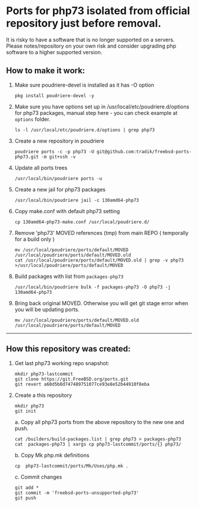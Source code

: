 # Ports for php73 isolated from official repository just before removal.

It is risky to have a software that is no longer supported on a servers. Please notes/repository on your own risk and consider upgrading php software to a higher supported version.

## How to make it work:

1. Make sure poudriere-devel is installed as it has -O option
   ```
   pkg install poudriere-devel -y
   ```
2. Make sure you have options set up in /usr/local/etc/poudriere.d/options for php73 packages, manual step here - you can check example at `options` folder.
   ```
   ls -l /usr/local/etc/poudriere.d/options | grep php73
   ```
3. Create a new repository in poudriere
   ```
   poudriere ports -c -p php73 -U git@github.com:tradik/freebsd-ports-php73.git -m git+ssh -v
   ```
4. Update all ports trees
   ```
   /usr/local/bin/poudriere ports -u
   ```
5. Create a new jail for php73 packages
   ```
   /usr/local/bin/poudriere jail -c 130amd64-php73
   ```
6. Copy make.conf with default php73 setting
   ```
   cp 130amd64-php73-make.conf /usr/local/poudriere.d/
   ```
7. Remove 'php73' MOVED references (tmp) from main REPO ( temporally for a build only )
   ```
   mv /usr/local/poudriere/ports/default/MOVED /usr/local/poudriere/ports/default/MOVED.old
   cat /usr/local/poudriere/ports/default/MOVED.old | grep -v php73 >/usr/local/poudriere/ports/default/MOVED
   ```
8. Build packages with list from `packages-php73`
   ```
   /usr/local/bin/poudriere bulk -f packages-php73 -O php73 -j 130amd64-php73
   ```
9. Bring back original MOVED. Otherwise you will get git stage error when you will be updating ports.
   ```
   mv /usr/local/poudriere/ports/default/MOVED.old /usr/local/poudriere/ports/default/MOVED
   ```

----

## How this repository was created:

1. Get last php73 working repo snapshot:
   ```
   mkdir php73-lastcommit
   git clone https://git.FreeBSD.org/ports.git
   git revert a60d5b0d747489751077ce93e8e52b44910f8eba
   ```
2. Create a this repository
   ```
   mkdir php73
   git init
   ```
   a. Copy all php73 ports from the above repository to the new one and push.
      ```
      cat /builders/build-packages.list | grep php73 > packages-php73
      cat  packages-php73 | xargs cp php73-lastcommit/ports/{} php73/
      ```
   b. Copy Mk php.mk definitions
      ```
      cp  php73-lastcommit/ports/Mk/Uses/php.mk .
      ```
   c. Commit changes
      ```
      git add *
      git commit -m 'freebsd-ports-unsupported-php73'
      git push
      ```



